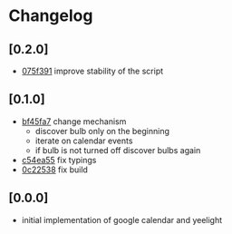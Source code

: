# Changelog

## [0.2.0]
- [075f391](https://github.com/bdebicki/family-signals/commit/075f391e3d321d112c84650aa31f16ad540c93c5) improve stability of the script

## [0.1.0]
- [bf45fa7](https://github.com/bdebicki/family-signals/commit/bf45fa72d1ad39cb9015320b75fab1575c055ffb) change mechanism
  - discover bulb only on the beginning
  - iterate on calendar events
  - if bulb is not turned off discover bulbs again
- [c54ea55](https://github.com/bdebicki/family-signals/commit/c54ea55e1a2442984cb3a0d67a6e10e80728b158) fix typings
- [0c22538](https://github.com/bdebicki/family-signals/commit/0c2253836fa2ec54a57b650b1b71bb36ffa1fbbf) fix build

## [0.0.0]
- initial implementation of google calendar and yeelight